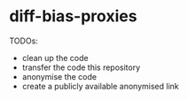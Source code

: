 # diff-bias-proxies

TODOs: 
- clean up the code
- transfer the code this repository
- anonymise the code
- create a publicly available anonymised link
